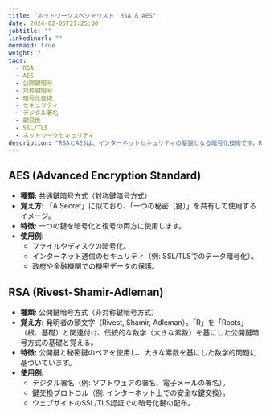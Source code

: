 ```yaml
---
title: "ネットワークスペシャリスト　RSA & AES"
date: 2024-02-05T21:25:00
jobtitle: ""
linkedinurl: ""
mermaid: true
weight: 7
tags:
  - RSA
  - AES
  - 公開鍵暗号
  - 対称鍵暗号
  - 暗号化技術
  - セキュリティ
  - デジタル署名
  - 鍵交換
  - SSL/TLS
  - ネットワークセキュリティ
description: "RSAとAESは、インターネットセキュリティの基盤となる暗号化技術です。RSAは公開鍵暗号、AESは対称鍵暗号方式で、データ保護や通信の安全性を確保します。"
---
```


## AES (Advanced Encryption Standard)

- **種類:** 共通鍵暗号方式（対称鍵暗号方式）
- **覚え方:** 「A Secret」に似ており、「一つの秘密（鍵）」を共有して使用するイメージ。
- **特徴:** 一つの鍵を暗号化と復号の両方に使用します。
- **使用例:**
  - ファイルやディスクの暗号化。
  - インターネット通信のセキュリティ（例: SSL/TLSでのデータ暗号化）。
  - 政府や金融機関での機密データの保護。

## RSA (Rivest-Shamir-Adleman)

- **種類:** 公開鍵暗号方式（非対称鍵暗号方式）
- **覚え方:** 発明者の頭文字（Rivest, Shamir, Adleman）。「R」を「Roots」（根、基礎）と関連付け、伝統的な数学（大きな素数）を基にした公開鍵暗号方式の基礎と覚える。
- **特徴:** 公開鍵と秘密鍵のペアを使用し、大きな素数を基にした数学的問題に基づいています。
- **使用例:**
  - デジタル署名（例: ソフトウェアの署名、電子メールの署名）。
  - 鍵交換プロトコル（例: インターネット上での安全な鍵交換）。
  - ウェブサイトのSSL/TLS認証での暗号化鍵の配布。

